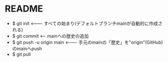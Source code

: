 # README

- $ git init <--- すべての始まり(デフォルトブランチmainが自動的に作成される)
- $ git commit <-- mainへの歴史の追加
- $ git push -u origin main <--- 手元のmainの「歴史」を"origin"(GitHub)のmainへpush
- $ git pull
